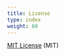 ```yaml
---
title: License
type: index
weight: 60
---
```


[MIT License](https://github.com/laradock/laradock/blob/master/LICENSE) (MIT)
